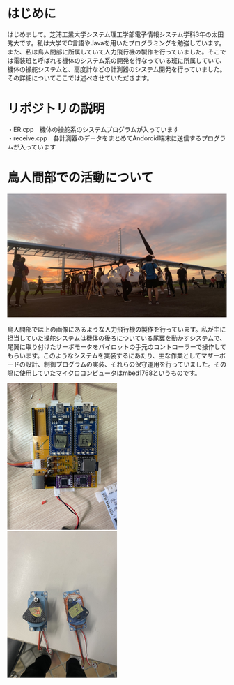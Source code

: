 # はじめに

はじめまして。芝浦工業大学システム理工学部電子情報システム学科3年の太田秀大です。私は大学でC言語やJavaを用いたプログラミングを勉強しています。また、私は鳥人間部に所属していて人力飛行機の製作を行っていました。そこでは電装班と呼ばれる機体のシステム系の開発を行なっている班に所属していて、機体の操舵システムと、高度計などの計測器のシステム開発を行っていました。その詳細についてここでは述べさせていただきます。

# リポジトリの説明
・ER.cpp　機体の操舵系のシステムプログラムが入っています <br>
・receive.cpp　各計測器のデータをまとめてAndoroid端末に送信するプログラムが入っています

# 鳥人間部での活動について
![s280.jpg](https://github.com/Hide929/portforio/blob/main/document/s280.jpg)

鳥人間部では上の画像にあるような人力飛行機の製作を行っています。私が主に担当していた操舵システムは機体の後ろについている尾翼を動かすシステムで、尾翼に取り付けたサーボモータをパイロットの手元のコントローラーで操作してもらいます。このようなシステムを実装するにあたり、主な作業としてマザーボードの設計、制御プログラムの実装、それらの保守運用を行っていました。その際に使用していたマイクロコンピュータはmbed1768というものです。

<img src="https://github.com/Hide929/portforio/blob/main/document/%E5%9F%BA%E7%9B%A4%20S-270.jpg" width="50%">

<img src="https://github.com/Hide929/portforio/blob/main/document/%E3%82%B5%E3%83%BC%E3%83%9C%E3%83%A2%E3%83%BC%E3%82%BF.jpg" width="50%">
